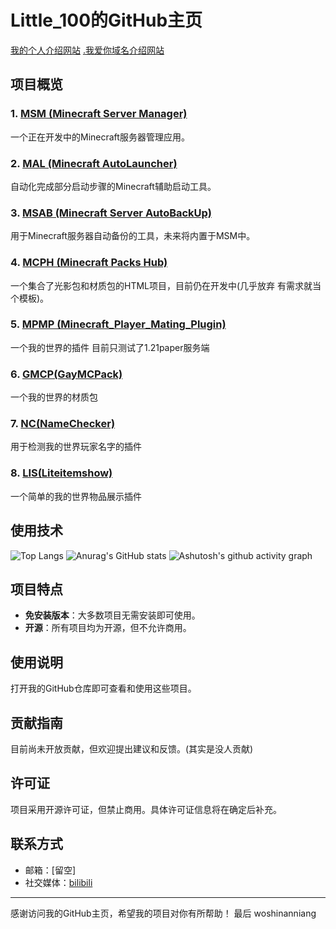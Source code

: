 # Little_100的GitHub主页

[我的个人介绍网站](https://little100.github.io/Web_Myself/)
[.我爱你域名介绍网站](https://www.little100.xn--6qq986b3xl/)

## 项目概览

### 1. [MSM (Minecraft Server Manager)](https://github.com/Little100/Minecraft_Server_Manager)
一个正在开发中的Minecraft服务器管理应用。

### 2. [MAL (Minecraft AutoLauncher)](https://github.com/Little100/Minecraft_Server_AutoBackUp)
自动化完成部分启动步骤的Minecraft辅助启动工具。

### 3. [MSAB (Minecraft Server AutoBackUp)](https://github.com/Little100/Minecraft_AutoLauncher)
用于Minecraft服务器自动备份的工具，未来将内置于MSM中。

### 4. [MCPH (Minecraft Packs Hub)](https://github.com/Little100/Minecraft_Pack_Hub)
一个集合了光影包和材质包的HTML项目，目前仍在开发中(几乎放弃 有需求就当个模板)。

### 5. [MPMP (Minecraft_Player_Mating_Plugin)](https://github.com/Little100/Minecraft_Player_Mating_Plugin)
一个我的世界的插件 目前只测试了1.21paper服务端

### 6. [GMCP(GayMCPack)](https://github.com/Little100/GayMCPack)
一个我的世界的材质包

### 7. [NC(NameChecker)](https://github.com/Little100/Namechecker)
用于检测我的世界玩家名字的插件

### 8. [LIS(Liteitemshow)](https://github.com/Little100/Liteitemshow)
一个简单的我的世界物品展示插件

## 使用技术

![Top Langs](https://github-readme-stats.vercel.app/api/top-langs/?username=Little100&show_icons=true&theme=transparent)
![Anurag's GitHub stats](https://github-readme-stats.vercel.app/api?username=Little100&show_icons=true&theme=transparent)
![Ashutosh's github activity graph](https://github-readme-activity-graph.vercel.app/graph?username=Little100&theme=react-dark)


## 项目特点

- **免安装版本**：大多数项目无需安装即可使用。
- **开源**：所有项目均为开源，但不允许商用。

## 使用说明

打开我的GitHub仓库即可查看和使用这些项目。

## 贡献指南

目前尚未开放贡献，但欢迎提出建议和反馈。(其实是没人贡献)

## 许可证

项目采用开源许可证，但禁止商用。具体许可证信息将在确定后补充。

## 联系方式

- 邮箱：[留空]
- 社交媒体：[bilibili](https://space.bilibili.com/1492647738)

---

感谢访问我的GitHub主页，希望我的项目对你有所帮助！
最后 woshinanniang

